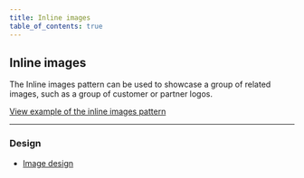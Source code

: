 ```yaml
---
title: Inline images
table_of_contents: true
---
```


## Inline images

The Inline images pattern can be used to showcase a group of related images, such as a group of customer or partner logos.

<a href="https://vanilla-framework.github.io/vanilla-framework/examples/patterns/inline-images/"
    class="js-example">
    View example of the inline images pattern
</a>

<hr />

### Design

* [Image design](https://github.com/ubuntudesign/vanilla-design/tree/master/Image)
